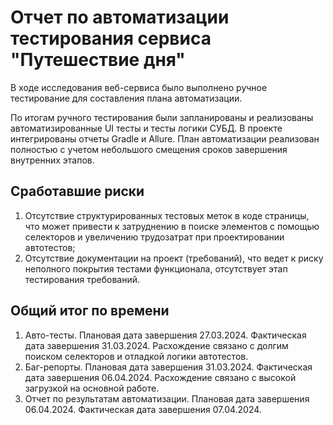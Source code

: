 # Отчет по автоматизации тестирования сервиса "Путешествие дня" # 

В ходе исследования веб-сервиса было выполнено ручное тестирование для составления плана автоматизации.

По итогам ручного тестирования были запланированы и реализованы автоматизированные UI тесты и тесты логики СУБД.
В проекте интегрированы отчеты Gradle и Allure.
План автоматизации реализован полностью с учетом небольшого смещения сроков завершения внутренних этапов.

## Сработавшие риски
1. Отсутствие структурированных тестовых меток в коде страницы, что может привести к затруднению в поиске элементов с помощью селекторов и увеличению трудозатрат при проектировании автотестов;
2. Отсутствие документации на проект (требований), что ведет к риску неполного покрытия тестами функционала, отсутствует этап тестирования требований.


## Общий итог по времени

1. Авто-тесты. Плановая дата завершения 27.03.2024. Фактическая дата завершения  31.03.2024. Расхождение связано с долгим поиском селекторов и отладкой логики автотестов.
2. Баг-репорты. Плановая дата завершения 31.03.2024. Фактическая дата завершения 06.04.2024. Расхождение связано с высокой загрузкой на основной работе.
3. Отчет по результатам автоматизации. Плановая дата завершения 06.04.2024. Фактическая дата завершения 07.04.2024. 